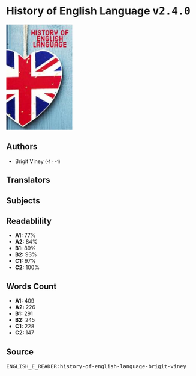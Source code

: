 # History of English Language <kbd>v2.4.0</kbd>

![](./cover.medium.jpg "")

## Authors


 - Brigit Viney <small>(-1 - -1)</small>

## Translators



## Subjects



## Readablility


 - **A1:** 77%
 - **A2:** 84%
 - **B1:** 89%
 - **B2:** 93%
 - **C1:** 97%
 - **C2:** 100%

## Words Count


 - **A1:** 409
 - **A2:** 226
 - **B1:** 291
 - **B2:** 245
 - **C1:** 228
 - **C2:** 147

## Source


<kbd>ENGLISH_E_READER:history-of-english-language-brigit-viney</kbd>
